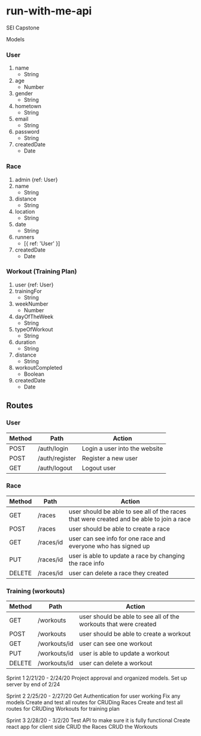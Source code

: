 # run-with-me-api
SEI Capstone 

Models 

### User 
1. name
	* String 
2. age
	* Number
3. gender
	* String
4. hometown
	* String
5. email
	* String
6. password
	* String
7. createdDate
	* Date


### Race 
1. admin {ref: User}
2. name
	* String
3. distance
	* String
4. location
	* String
5. date
	* String
6. runners 
	* [{ ref: 'User' }]
7. createdDate
	* Date


### Workout (Training Plan)
1. user {ref: User}
2. trainingFor 
	* String
3. weekNumber
	* Number
4. dayOfTheWeek
	* String
5. typeOfWorkout
	* String
6. duration
	* String
7. distance
	* String
8. workoutCompleted
	* Boolean
9. createdDate
	* Date




## Routes


### User
| Method | Path | Action|
|--------|------|-------|
| POST | /auth/login | Login a user into the website |
| POST | /auth/register | Register a new user |
| GET | /auth/logout| Logout user |

### Race
| Method | Path | Action|
|--------|------|-------|
| GET | /races | user should be able to see all of the races that were created and be able to join a race|
|POST | /races | user should be able to create a race |
|GET | /races/id | user can see info for one race and everyone who has signed up |
|PUT | /races/id | user is able to update a race by changing the race info |
|DELETE | /races/id | user can delete a race they created |


### Training (workouts)

| Method | Path | Action|
|--------|------|-------|
| GET | /workouts | user should be able to see all of the workouts that were created |
|POST | /workouts | user should be able to create a workout |
|GET | /workouts/id | user can see one workout |
|PUT | /workouts/id | user is able to update a workout |
|DELETE | /workouts/id | user can delete a workout |


Sprint 1
2/21/20 - 2/24/20
Project approval and organized models. Set up server by end of 2/24

Sprint 2
2/25/20 - 2/27/20
Get Authentication for user working
Fix any models
Create and test all routes for CRUDing Races
Create and test all routes for CRUDing Workouts for training plan


Sprint 3
2/28/20 - 3/2/20
Test API to make sure it is fully functional 
Create react app for client side
CRUD the Races
CRUD the Workouts










